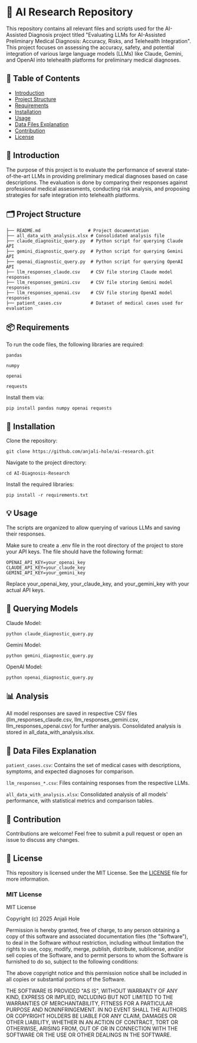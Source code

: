 # 🚀 AI Research Repository
This repository contains all relevant files and scripts used for the AI-Assisted Diagnosis project titled "Evaluating LLMs for AI-Assisted Preliminary Medical Diagnosis: Accuracy, Risks, and Telehealth Integration". This project focuses on assessing the accuracy, safety, and potential integration of various large language models (LLMs) like Claude, Gemini, and OpenAI into telehealth platforms for preliminary medical diagnoses.

## 📑 Table of Contents

- [Introduction](#introduction)
- [Project Structure](#project-structure)
- [Requirements](#requirements)
- [Installation](#installation)
- [Usage](#usage)
- [Data Files Explanation](#data-files-explanation)
- [Contribution](#contribution)
- [License](#license)

## 📖 Introduction

The purpose of this project is to evaluate the performance of several state-of-the-art LLMs in providing preliminary medical diagnoses based on case descriptions. The evaluation is done by comparing their responses against professional medical assessments, conducting risk analysis, and proposing strategies for safe integration into telehealth platforms.

## 🗂 Project Structure

```.
├── README.md                  # Project documentation
├── all_data_with_analysis.xlsx # Consolidated analysis file
├── claude_diagnostic_query.py  # Python script for querying Claude API
├── gemini_diagnostic_query.py  # Python script for querying Gemini API
├── openai_diagnostic_query.py  # Python script for querying OpenAI API
├── llm_responses_claude.csv    # CSV file storing Claude model responses
├── llm_responses_gemini.csv    # CSV file storing Gemini model responses
├── llm_responses_openai.csv    # CSV file storing OpenAI model responses
├── patient_cases.csv           # Dataset of medical cases used for evaluation
```
## 📦 Requirements

To run the code files, the following libraries are required:

```pandas```

```numpy```

```openai```

```requests```

Install them via:

```pip install pandas numpy openai requests```

## 🔧 Installation

Clone the repository:

```git clone https://github.com/anjali-hole/ai-research.git```

Navigate to the project directory:

```cd AI-Diagnosis-Research```

Install the required libraries:

```pip install -r requirements.txt```

## 💡 Usage

The scripts are organized to allow querying of various LLMs and saving their responses. 

Make sure to create a .env file in the root directory of the project to store your API keys. The file should have the following format:

```
OPENAI_API_KEY=your_openai_key
CLAUDE_API_KEY=your_claude_key
GEMINI_API_KEY=your_gemini_key
```

Replace your_openai_key, your_claude_key, and your_gemini_key with your actual API keys.

## 📌 Querying Models

Claude Model:

```python claude_diagnostic_query.py```

Gemini Model:

```python gemini_diagnostic_query.py```

OpenAI Model:

```python openai_diagnostic_query.py```

## 📊 Analysis

All model responses are saved in respective CSV files (llm_responses_claude.csv, llm_responses_gemini.csv, llm_responses_openai.csv) for further analysis. Consolidated analysis is stored in all_data_with_analysis.xlsx.

## 📂 Data Files Explanation

```patient_cases.csv```: Contains the set of medical cases with descriptions, symptoms, and expected diagnoses for comparison.

```llm_responses_*.csv```: Files containing responses from the respective LLMs.

```all_data_with_analysis.xlsx```: Consolidated analysis of all models' performance, with statistical metrics and comparison tables.

## 🤝 Contribution

Contributions are welcome! Feel free to submit a pull request or open an issue to discuss any changes.

## 📄 License

This repository is licensed under the MIT License. See the [LICENSE](#MIT-License) file for more information.

### MIT License
MIT License

Copyright (c) 2025 Anjali Hole

Permission is hereby granted, free of charge, to any person obtaining a copy
of this software and associated documentation files (the "Software"), to deal
in the Software without restriction, including without limitation the rights
to use, copy, modify, merge, publish, distribute, sublicense, and/or sell
copies of the Software, and to permit persons to whom the Software is
furnished to do so, subject to the following conditions:

The above copyright notice and this permission notice shall be included in
all copies or substantial portions of the Software.

THE SOFTWARE IS PROVIDED "AS IS", WITHOUT WARRANTY OF ANY KIND, EXPRESS OR
IMPLIED, INCLUDING BUT NOT LIMITED TO THE WARRANTIES OF MERCHANTABILITY,
FITNESS FOR A PARTICULAR PURPOSE AND NONINFRINGEMENT. IN NO EVENT SHALL THE
AUTHORS OR COPYRIGHT HOLDERS BE LIABLE FOR ANY CLAIM, DAMAGES OR OTHER
LIABILITY, WHETHER IN AN ACTION OF CONTRACT, TORT OR OTHERWISE, ARISING FROM,
OUT OF OR IN CONNECTION WITH THE SOFTWARE OR THE USE OR OTHER DEALINGS IN
THE SOFTWARE.
